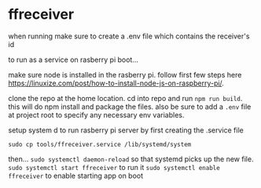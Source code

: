 # ffreceiver

when running make sure to create a .env file which contains the receiver's id


to run as a service on rasberry pi boot...


make sure node is installed in the rasberry pi. follow first few steps here
https://linuxize.com/post/how-to-install-node-js-on-raspberry-pi/.


clone the repo at the home location. cd into repo and run `npm run build`. this will do npm install and package
the files. also be sure to add a `.env` file at project root to specify any necessary env variables.

setup system d to run rasberry pi server by first creating the .service file

`sudo cp tools/ffreceiver.service /lib/systemd/system`

then...
`sudo systemctl daemon-reload` so that systemd picks up the new file.
`sudo systemctl start ffreceiver` to run it
`sudo systemctl enable ffreceiver` to enable starting app on boot


